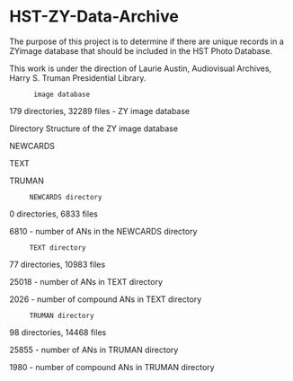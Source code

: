 # HST-ZY-Data-Archive
The purpose of this project is to determine if there are unique records in a ZYimage database that should be included in the HST Photo Database.

This work is under the direction of Laurie Austin, Audiovisual Archives, Harry S. Truman Presidential Library.

        ​  image database

179 directories, 32289 files - ZY image database

Directory Structure of the ZY image database

  NEWCARDS

  TEXT

  TRUMAN

        ​ NEWCARDS directory

0 directories, 6833 files

6810 - number of ANs in the NEWCARDS directory

        ​ TEXT directory

77 directories, 10983 files

25018  - number of ANs in TEXT directory

2026 - number of compound ANs in TEXT directory

        ​ TRUMAN directory

98 directories, 14468 files

25855 - number of ANs in TRUMAN directory

1980 - number of compound ANs in TRUMAN directory

